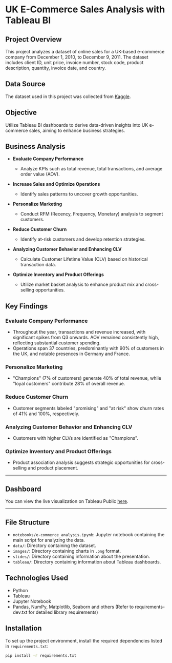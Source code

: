 # UK E-Commerce Sales Analysis with Tableau BI

## Project Overview

This project analyzes a dataset of online sales for a UK-based e-commerce company from December 1, 2010, to December 9, 2011. The dataset includes client ID, unit price, invoice number, stock code, product description, quantity, invoice date, and country.

## Data Source

The dataset used in this project was collected from [Kaggle](https://www.kaggle.com/datasets/thedevastator/online-retail-transaction-data).

## Objective

Utilize Tableau BI dashboards to derive data-driven insights into UK e-commerce sales, aiming to enhance business strategies.

## Business Analysis

- **Evaluate Company Performance**
  - Analyze KPIs such as total revenue, total transactions, and average order value (AOV).
  
- **Increase Sales and Optimize Operations**
  - Identify sales patterns to uncover growth opportunities.
  
- **Personalize Marketing**
  - Conduct RFM (Recency, Frequency, Monetary) analysis to segment customers.
  
- **Reduce Customer Churn**
  - Identify at-risk customers and develop retention strategies.
  
- **Analyzing Customer Behavior and Enhancing CLV**
  - Calculate Customer Lifetime Value (CLV) based on historical transaction data.
  
- **Optimize Inventory and Product Offerings**
  - Utilize market basket analysis to enhance product mix and cross-selling opportunities.

## Key Findings

### Evaluate Company Performance
- Throughout the year, transactions and revenue increased, with significant spikes from Q3 onwards. AOV remained consistently high, reflecting substantial customer spending.
- Operations span 37 countries, predominantly with 90% of customers in the UK, and notable presences in Germany and France.

### Personalize Marketing
- "Champions" (7% of customers) generate 40% of total revenue, while "loyal customers" contribute 28% of overall revenue.

### Reduce Customer Churn
- Customer segments labeled "promising" and "at risk" show churn rates of 41% and 100%, respectively.

### Analyzing Customer Behavior and Enhancing CLV
- Customers with higher CLVs are identified as "Champions".

### Optimize Inventory and Product Offerings
- Product association analysis suggests strategic opportunities for cross-selling and product placement.

---

## Dashboard 

You can view the live visualization on Tableau Public [here](https://public.tableau.com/views/RETAILSHOPANALYSIS/SALESDASHBOARD?:language=en-GB&publish=yes&:sid=&:redirect=auth&:display_count=n&:origin=viz_share_link). 

---

## File Structure

- `notebooks/e-commerce_analysis.ipynb`: Jupyter notebook containing the main script for analyzing the data.
- `data/`: Directory containing the dataset.
- `images/`: Directory containing charts in `.png` format.
- `slides/`: Directory containing information about the presentation.
- `tableau/`: Directory containing information about Tableau dashboards.

## Technologies Used

- Python
- Tableau
- Jupyter Notebook
- Pandas, NumPy, Matplotlib, Seaborn and others (Refer to requirements-dev.txt for detailed library requirements)

## Installation

To set up the project environment, install the required dependencies listed in `requirements.txt`:

```bash
pip install -r requirements.txt

